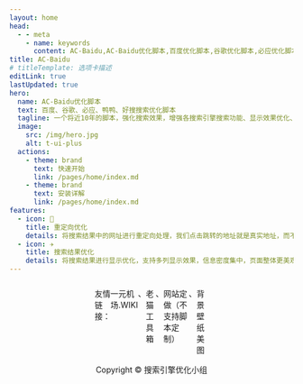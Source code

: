 ```yaml
---
layout: home
head:
  - - meta
    - name: keywords
      content: AC-Baidu,AC-Baidu优化脚本,百度优化脚本,谷歌优化脚本,必应优化脚本,搜索优化脚本,搜索结果优化,搜索结果
title: AC-Baidu
# titleTemplate: 选项卡描述
editLink: true
lastUpdated: true
hero:
  name: AC-Baidu优化脚本
  text: 百度、谷歌、必应、鸭鸭、好搜搜索优化脚本
  tagline: 一个将近10年的脚本，强化搜索效果，增强各搜索引擎搜索功能、显示效果优化、广告拦截的综合性脚本
  image:
    src: /img/hero.jpg
    alt: t-ui-plus
  actions:
    - theme: brand
      text: 快速开始
      link: /pages/home/index.md
    - theme: brand
      text: 安装详解
      link: /pages/home/index.md
features:
  - icon: 🧩
    title: 重定向优化
    details: 将搜索结果中的网址进行重定向处理，我们点击跳转的地址就是真实地址，而不是跳转之前的地址。
  - icon: ✈️
    title: 搜索结果优化
    details: 将搜索结果进行显示优化，支持多列显示效果，信息密度集中，页面整体更美观，更易阅读。
---
```


<div style="width: 40%; margin: 0 auto;  margin-top: 25px;">
    <div style="display: flex;justify-content: space-around; margin-bottom: 15px;">
        <div>
            友情链接：
        </div>
        <el-link type="primary" href="https://www.xn--4gq62f52gdss.wiki/3-link-sites/choose-price.html" target="_blank">一元机场.WIKI</el-link>、        
        <el-link type="primary" href="https://tools.acdiao.com/" target="_blank">老猫工具箱</el-link>、
        <el-link type="primary" href="https://www.at8.fun/" target="_blank">网站定做（不支持脚本定制）</el-link>、
        <el-link type="primary" href="https://wallpaper.abcb.fun/" target="_blank">背景壁纸美图</el-link>
    </div>
    <div style="display: flex;justify-content: space-around;">
        Copyright © 搜索引擎优化小组
    </div>
</div>
